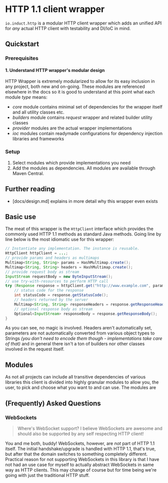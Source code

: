 # HTTP 1.1 client wrapper

`io.induct.http` is a modular HTTP client wrapper which adds an unified API for _any_ actual HTTP client with
testability and DI/IoC in mind.

## Quickstart

### Prerequisites

#### 1. Understand HTTP wrapper's modular design

HTTP Wrapper is extremely modularized to allow for its easy inclusion in any project, both new and on-going. These
modules are referenced elsewhere in the docs so it is good to understand at this point what each module _type_ means:

 - *core* module contains minimal set of dependencies for the wrapper itself and all utility classes etc.
 - *builders* module contains _request_ wrapper and related builder utility classes
 - *provider* modules are the actual wrapper implementations
 - *ioc* modules contain readymade configurations for dependency injection libraries and frameworks

### Setup

 1. Select modules which provide implementations you need
 2. Add the modules as dependencies. All modules are available through Maven Central.

## Further reading

 - [docs/design.md] explains in more detail why this wrapper even exists

## Basic use

The meat of this wrapper is the `HttpClient` interface which provides the commonly used HTTP 1.1 methods as standard
Java methods. Going line by line below is the most idiomatic use for this wrapper:

```java
// Instantiate any implementation. The instance is reusable.
HttpClient httpClient = ...;
// provide params and headers as multimaps
Multimap<String, String> params = HashMultimap.create();
Multimap<String, String> headers = HashMultimap.create();
// provide request body as stream
InputStream requestBody = new ByteInputStream();
// use try-with-resources to perform HTTP call
try (Response response = httpClient.get("http://www.example.com", params, headers, requestBody)) {
    // status code for the response
    int statusCode = response.getStatusCode();
    // headers returned by the server
    Multimap<String, String> responseHeaders = response.getResponseHeaders();
    // optional response body as stream
    Optional<InputStream> responseBody = response.getResponseBody();
}
```

As you can see, no magic is involved. Headers aren't automatically set, parameters are not automatically converted from
various object types to Strings *(you don't need to encode them though - implementations take care of that)* and in
general there isn't a ton of builders nor other classes involved in the request itself.

## Modules

As not all projects can include all transitive dependencies of various libraries this client is divided into highly
granular modules to allow you, the user, to pick and choose what you want to and can use. The modules are

## (Frequently) Asked Questions

### WebSockets

> Where's WebSocket support? I believe WebSockets are awesome and should also be supported by any self respecting HTTP
> client!

You and me both, buddy! WebSockets, however, are _not_ part of HTTP 1.1 itself. The initial handshake/upgrade is handled
with HTTP 1.1, that's true, but after that the domain switches to something completely different. Practical reason for
not supporting WebSockets in this library is that I have not had an use case for myself to actually abstract WebSockets
in same way as HTTP clients. This may change of course but for time being we're going with just the traditional HTTP
stuff.
